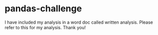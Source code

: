 # pandas-challenge

I have included my analysis in a word doc called written analysis. Please refer to this for my analysis. Thank you!